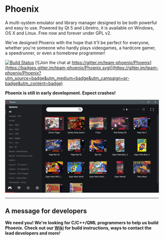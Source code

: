Phoenix
=======

A multi-system emulator and library manager designed to be both powerful and easy to use. Powered by Qt 5 and Libretro, it is available on Windows, OS X and Linux. Free now and forever under GPL v2.

We've designed Phoenix with the hope that it'll be perfect for everyone, whether you're someone who hardly plays videogames, a hardcore gamer, a speedrunner, or even a homebrew programmer!

[![Build Status](https://secure.travis-ci.org/team-phoenix/Phoenix.png)](http://travis-ci.org/team-phoenix/Phoenix)
[![Join the chat at https://gitter.im/team-phoenix/Phoenix](https://badges.gitter.im/team-phoenix/Phoenix.svg)](https://gitter.im/team-phoenix/Phoenix?utm_source=badge&utm_medium=badge&utm_campaign=pr-badge&utm_content=badge)

<b>Phoenix is still in early development. Expect crashes!<b>

![Screenshot](https://github.com/team-phoenix/Designs/raw/gh-pages/Screenshots/screen.png)

-----------

A message for developers
--------

**We need you!** We're looking for C/C++/QML programmers to help us build Phoenix.
Check out our [Wiki](https://github.com/team-phoenix/Phoenix/wiki) for build instructions, ways to contact the lead developers and more!
